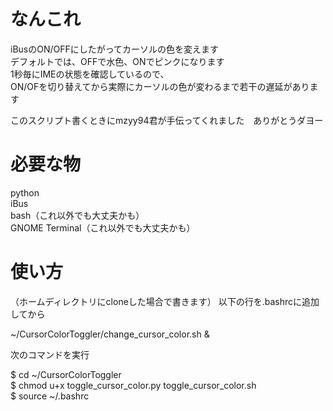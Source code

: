 # なんこれ
iBusのON/OFFにしたがってカーソルの色を変えます<br/>
デフォルトでは、OFFで水色、ONでピンクになります<br/>
1秒毎にIMEの状態を確認しているので、<br/>
ON/OFを切り替えてから実際にカーソルの色が変わるまで若干の遅延があります

このスクリプト書くときにmzyy94君が手伝ってくれました　ありがとうダヨー

# 必要な物
python<br/>
iBus<br/>
bash（これ以外でも大丈夫かも）<br/>
GNOME Terminal（これ以外でも大丈夫かも）

# 使い方
（ホームディレクトリにcloneした場合で書きます）
以下の行を.bashrcに追加してから

~/CursorColorToggler/change_cursor_color.sh &

次のコマンドを実行

$ cd ~/CursorColorToggler<br/>
$ chmod u+x toggle_cursor_color.py toggle_cursor_color.sh <br/>
$ source ~/.bashrc

